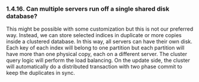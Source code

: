<div>

<div>

<div>

<div>

### 1.4.16. Can multiple servers run off a single shared disk database?

</div>

</div>

</div>

This might be possible with some customization but this is not our
preferred way. Instead, we can store selected indices in duplicate or
more copies inside a clustered database. In this way, all servers can
have their own disk. Each key of each index will belong to one partition
but each partition will have more than one physical copy, each on a
different server. The cluster query logic will perform the load
balancing. On the update side, the cluster will automatically do a
distributed transaction with two phase commit to keep the duplicates in
sync.

</div>
